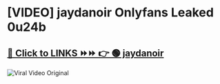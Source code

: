 
 # [VIDEO] jaydanoir Onlyfans Leaked 0u24b

## <h2><a href="https://clipsfans.com/jaydanoir&ref=git">🔗 Click to LINKS ⏩⏩ 👉 🟢 jaydanoir </a></h2>

<a href="https://clipsfans.com/jaydanoir&ref=git" rel="nofollow" data-target="animated-image.originalLink"><img src="https://i.ibb.co.com/xMMVF88/686577567.gif" alt="Viral Video Original" style="max-width: 100%; display: inline-block;" data-target="animated-image.originalImage"></a>

